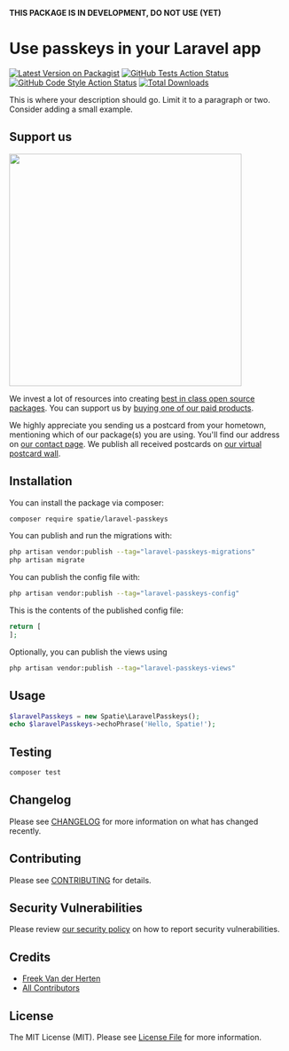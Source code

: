 **THIS PACKAGE IS IN DEVELOPMENT, DO NOT USE (YET)**

# Use passkeys in your Laravel app

[![Latest Version on Packagist](https://img.shields.io/packagist/v/spatie/laravel-passkeys.svg?style=flat-square)](https://packagist.org/packages/spatie/laravel-passkeys)
[![GitHub Tests Action Status](https://img.shields.io/github/actions/workflow/status/spatie/laravel-passkeys/run-tests.yml?branch=main&label=tests&style=flat-square)](https://github.com/spatie/laravel-passkeys/actions?query=workflow%3Arun-tests+branch%3Amain)
[![GitHub Code Style Action Status](https://img.shields.io/github/actions/workflow/status/spatie/laravel-passkeys/fix-php-code-style-issues.yml?branch=main&label=code%20style&style=flat-square)](https://github.com/spatie/laravel-passkeys/actions?query=workflow%3A"Fix+PHP+code+style+issues"+branch%3Amain)
[![Total Downloads](https://img.shields.io/packagist/dt/spatie/laravel-passkeys.svg?style=flat-square)](https://packagist.org/packages/spatie/laravel-passkeys)

This is where your description should go. Limit it to a paragraph or two. Consider adding a small example.

## Support us

[<img src="https://github-ads.s3.eu-central-1.amazonaws.com/laravel-passkeys.jpg?t=1" width="419px" />](https://spatie.be/github-ad-click/laravel-passkeys)

We invest a lot of resources into creating [best in class open source packages](https://spatie.be/open-source). You can support us by [buying one of our paid products](https://spatie.be/open-source/support-us).

We highly appreciate you sending us a postcard from your hometown, mentioning which of our package(s) you are using. You'll find our address on [our contact page](https://spatie.be/about-us). We publish all received postcards on [our virtual postcard wall](https://spatie.be/open-source/postcards).

## Installation

You can install the package via composer:

```bash
composer require spatie/laravel-passkeys
```

You can publish and run the migrations with:

```bash
php artisan vendor:publish --tag="laravel-passkeys-migrations"
php artisan migrate
```

You can publish the config file with:

```bash
php artisan vendor:publish --tag="laravel-passkeys-config"
```

This is the contents of the published config file:

```php
return [
];
```

Optionally, you can publish the views using

```bash
php artisan vendor:publish --tag="laravel-passkeys-views"
```

## Usage

```php
$laravelPasskeys = new Spatie\LaravelPasskeys();
echo $laravelPasskeys->echoPhrase('Hello, Spatie!');
```

## Testing

```bash
composer test
```

## Changelog

Please see [CHANGELOG](CHANGELOG.md) for more information on what has changed recently.

## Contributing

Please see [CONTRIBUTING](CONTRIBUTING.md) for details.

## Security Vulnerabilities

Please review [our security policy](../../security/policy) on how to report security vulnerabilities.

## Credits

- [Freek Van der Herten](https://github.com/freekmurze)
- [All Contributors](../../contributors)

## License

The MIT License (MIT). Please see [License File](LICENSE.md) for more information.
